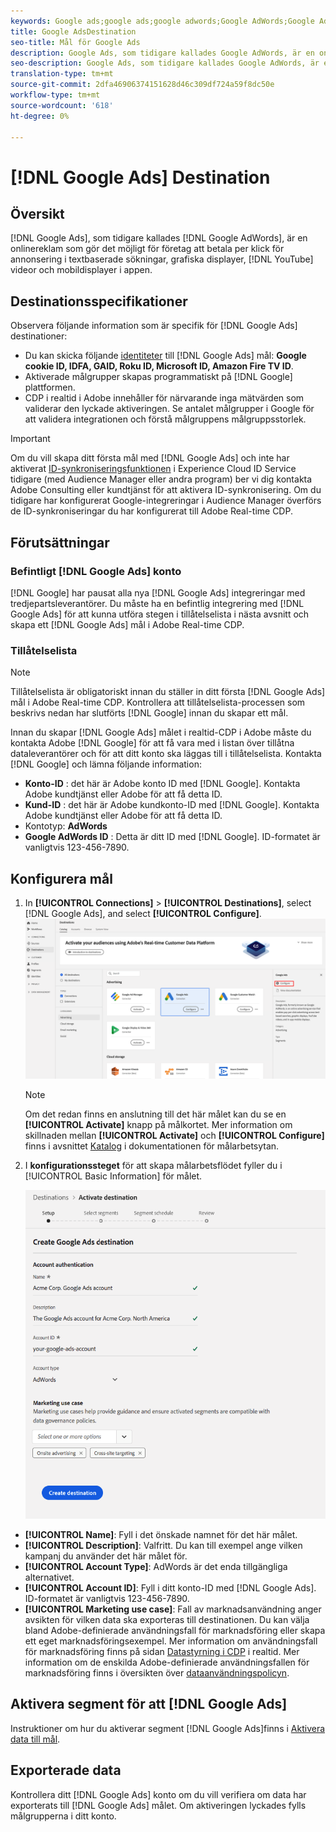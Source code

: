 ```yaml
---
keywords: Google ads;google ads;google adwords;Google AdWords;Google Adwords
title: Google AdsDestination
seo-title: Mål för Google Ads
description: Google Ads, som tidigare kallades Google AdWords, är en onlinereklam som gör att företag kan betala per klick för annonsering vid textbaserade sökningar, bildskärmar, YouTube-videor och mobilskärmar i appar.
seo-description: Google Ads, som tidigare kallades Google AdWords, är en onlinereklam som gör att företag kan betala per klick för annonsering vid textbaserade sökningar, bildskärmar, YouTube-videor och mobilskärmar i appar.
translation-type: tm+mt
source-git-commit: 2dfa46906374151628d46c309df724a59f8dc50e
workflow-type: tm+mt
source-wordcount: '618'
ht-degree: 0%

---
```



# [!DNL Google Ads] Destination

## Översikt

[!DNL Google Ads], som tidigare kallades [!DNL Google AdWords], är en onlinereklam som gör det möjligt för företag att betala per klick för annonsering i textbaserade sökningar, grafiska displayer, [!DNL YouTube] videor och mobildisplayer i appen.

## Destinationsspecifikationer

Observera följande information som är specifik för [!DNL Google Ads] destinationer:

* Du kan skicka följande [identiteter](../../identity-service/namespaces.md) till [!DNL Google Ads] mål: **Google cookie ID, IDFA, GAID, Roku ID, Microsoft ID, Amazon Fire TV ID**.
* Aktiverade målgrupper skapas programmatiskt på [!DNL Google] plattformen.
* CDP i realtid i Adobe innehåller för närvarande inga mätvärden som validerar den lyckade aktiveringen. Se antalet målgrupper i Google för att validera integrationen och förstå målgruppens målgruppsstorlek.

>[!IMPORTANT]
>
>Om du vill skapa ditt första mål med [!DNL Google Ads] och inte har aktiverat [ID-synkroniseringsfunktionen](https://docs.adobe.com/content/help/en/id-service/using/id-service-api/methods/idsync.html) i Experience Cloud ID Service tidigare (med Audience Manager eller andra program) ber vi dig kontakta Adobe Consulting eller kundtjänst för att aktivera ID-synkronisering. Om du tidigare har konfigurerat Google-integreringar i Audience Manager överförs de ID-synkroniseringar du har konfigurerat till Adobe Real-time CDP.

## Förutsättningar

### Befintligt [!DNL Google Ads] konto

[!DNL Google] har pausat alla nya [!DNL Google Ads] integreringar med tredjepartsleverantörer. Du måste ha en befintlig integrering med [!DNL Google Ads] för att kunna utföra stegen i tillåtelselista i nästa avsnitt och skapa ett [!DNL Google Ads] mål i Adobe Real-time CDP.

### Tillåtelselista

>[!NOTE]
>
>Tillåtelselista är obligatoriskt innan du ställer in ditt första [!DNL Google Ads] mål i Adobe Real-time CDP. Kontrollera att tillåtelselista-processen som beskrivs nedan har slutförts [!DNL Google] innan du skapar ett mål.

Innan du skapar [!DNL Google Ads] målet i realtid-CDP i Adobe måste du kontakta Adobe [!DNL Google] för att få vara med i listan över tillåtna dataleverantörer och för att ditt konto ska läggas till i tillåtelselista. Kontakta [!DNL Google] och lämna följande information:

* **Konto-ID** : det här är Adobe konto ID med [!DNL Google]. Kontakta Adobe kundtjänst eller Adobe för att få detta ID.
* **Kund-ID** : det här är Adobe kundkonto-ID med [!DNL Google]. Kontakta Adobe kundtjänst eller Adobe för att få detta ID.
* Kontotyp: **AdWords**
* **Google AdWords ID** : Detta är ditt ID med [!DNL Google]. ID-formatet är vanligtvis 123-456-7890.

## Konfigurera mål

1. In **[!UICONTROL Connections]** > **[!UICONTROL Destinations]**, select [!DNL Google Ads], and select **[!UICONTROL Configure]**.
   ![Anslut Google Ads-mål](/help/rtcdp/destinations/assets/google-2-destination.png)

   >[!NOTE]
   >
   >Om det redan finns en anslutning till det här målet kan du se en **[!UICONTROL Activate]** knapp på målkortet. Mer information om skillnaden mellan **[!UICONTROL Activate]** och **[!UICONTROL Configure]** finns i avsnittet [Katalog](/help/rtcdp/destinations/destinations-workspace.md#catalog) i dokumentationen för målarbetsytan.

2. I **konfigurationssteget** för att skapa målarbetsflödet fyller du i [!UICONTROL Basic Information] för målet. <br>

   ![Grundläggande information för Google Ads](/help/rtcdp/destinations/assets/google-2-destination-setup-step.png)
* **[!UICONTROL Name]**: Fyll i det önskade namnet för det här målet.
* **[!UICONTROL Description]**: Valfritt. Du kan till exempel ange vilken kampanj du använder det här målet för.
* **[!UICONTROL Account Type]**: AdWords är det enda tillgängliga alternativet.
* **[!UICONTROL Account ID]**: Fyll i ditt konto-ID med [!DNL Google Ads]. ID-formatet är vanligtvis 123-456-7890.
* **[!UICONTROL Marketing use case]**: Fall av marknadsanvändning anger avsikten för vilken data ska exporteras till destinationen. Du kan välja bland Adobe-definierade användningsfall för marknadsföring eller skapa ett eget marknadsföringsexempel. Mer information om användningsfall för marknadsföring finns på sidan [Datastyrning i CDP](/help/rtcdp/privacy/data-governance-overview.md#destinations) i realtid. Mer information om de enskilda Adobe-definierade användningsfallen för marknadsföring finns i översikten över [dataanvändningspolicyn](/help/data-governance/policies/overview.md#core-actions).

## Aktivera segment för att [!DNL Google Ads]

Instruktioner om hur du aktiverar segment [!DNL Google Ads]finns i [Aktivera data till mål](/help/rtcdp/destinations/activate-destinations.md).

## Exporterade data

Kontrollera ditt [!DNL Google Ads] konto om du vill verifiera om data har exporterats till [!DNL Google Ads] målet. Om aktiveringen lyckades fylls målgrupperna i ditt konto.